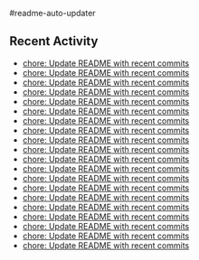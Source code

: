 #readme-auto-updater

## Recent Activity
<!-- LATEST_COMMITS:START -->
- [chore: Update README with recent commits](https://github.com/NEO1717/readme-auto-updater/commit/2644443dce35599d5b80afcb8cb51120f58626e7)
- [chore: Update README with recent commits](https://github.com/NEO1717/readme-auto-updater/commit/72c1564e7a89580d9483ffcb0247a94cd4c9fefc)
- [chore: Update README with recent commits](https://github.com/NEO1717/readme-auto-updater/commit/a6f73e11bda6b08c0a3ecfb34f101cf331c16fd9)
- [chore: Update README with recent commits](https://github.com/NEO1717/readme-auto-updater/commit/a28afef9c210beb73ca7cddb8b7b373d47b59142)
- [chore: Update README with recent commits](https://github.com/NEO1717/readme-auto-updater/commit/67b30f4522bcef679c48c90388ac622f8b21286d)
- [chore: Update README with recent commits](https://github.com/NEO1717/readme-auto-updater/commit/9ff23822dccadcd740a3af258668739bbe5fcd95)
- [chore: Update README with recent commits](https://github.com/NEO1717/readme-auto-updater/commit/dc26b0e0cc3fc3c2de9837636625ebfca21d1ef1)
- [chore: Update README with recent commits](https://github.com/NEO1717/readme-auto-updater/commit/1aca9fe4ed0e3278c62171f6bf20a7017840ead6)
- [chore: Update README with recent commits](https://github.com/NEO1717/readme-auto-updater/commit/867c209cfa3b112e5d41d9ec672bc1595dda08e5)
- [chore: Update README with recent commits](https://github.com/NEO1717/readme-auto-updater/commit/0398dc9890c365e99375fb36a461ece85a55504b)
- [chore: Update README with recent commits](https://github.com/NEO1717/readme-auto-updater/commit/30607874311fa25b9b9a5de1908dd2cb7dd15d13)
- [chore: Update README with recent commits](https://github.com/NEO1717/readme-auto-updater/commit/ad941e7796b412a4d9c3f28e7dcd984053a6eb1d)
- [chore: Update README with recent commits](https://github.com/NEO1717/readme-auto-updater/commit/b3e61fc06d1bbefb38fea4f42ec3acfc684951c7)
- [chore: Update README with recent commits](https://github.com/NEO1717/readme-auto-updater/commit/56860b801193d829fdddf95592cf3993fdf794f2)
- [chore: Update README with recent commits](https://github.com/NEO1717/readme-auto-updater/commit/161325cd2c61d9686a39f4f6c42b9ac60acae250)
- [chore: Update README with recent commits](https://github.com/NEO1717/readme-auto-updater/commit/4fcd9d51500bd4502b3a2f772a836c073e7060c1)
- [chore: Update README with recent commits](https://github.com/NEO1717/readme-auto-updater/commit/a4c542087f371395ed4555aaf286b88c5dcbd40c)
- [chore: Update README with recent commits](https://github.com/NEO1717/readme-auto-updater/commit/daf2c467f637bc65cdd5ed9bfc9549a86ee9b6af)
- [chore: Update README with recent commits](https://github.com/NEO1717/readme-auto-updater/commit/6a127fd894cae362fb53c139586deca455369d2e)
- [chore: Update README with recent commits](https://github.com/NEO1717/readme-auto-updater/commit/2df5bb7a47a451d2192bcc190690137b88757d34)
<!-- LATEST_COMMITS:END -->

